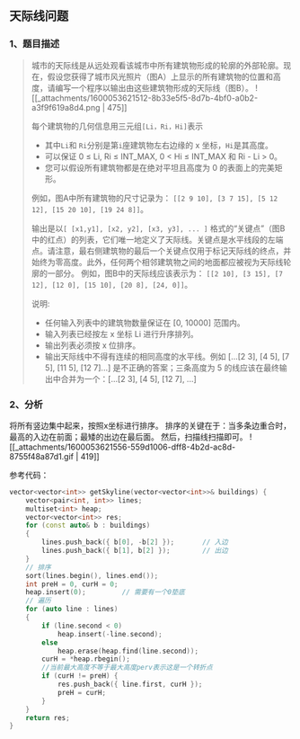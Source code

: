 
## 天际线问题

### 1、题目描述
> 城市的天际线是从远处观看该城市中所有建筑物形成的轮廓的外部轮廓。现在，假设您获得了城市风光照片（图A）上显示的所有建筑物的位置和高度，请编写一个程序以输出由这些建筑物形成的天际线（图B）。
> ![[_attachments/1600053621512-8b33e5f5-8d7b-4bf0-a0b2-a3f9f619a8d4.png | 475]]
> 
> 每个建筑物的几何信息用三元组`[Li，Ri，Hi]`表示
> - 其中`Li`和 `Ri`分别是第`i`座建筑物左右边缘的 x 坐标，`Hi`是其高度。
> - 可以保证 0 ≤ Li, Ri ≤ INT_MAX, 0 < Hi ≤ INT_MAX 和 Ri - Li > 0。
> - 您可以假设所有建筑物都是在绝对平坦且高度为 0 的表面上的完美矩形。
> 
> 例如，图A中所有建筑物的尺寸记录为：
> 	`[[2 9 10], [3 7 15], [5 12 12], [15 20 10], [19 24 8]]`。
> 
> 输出是以`[ [x1,y1], [x2, y2], [x3, y3], ... ]` 格式的“关键点”（图B中的红点）的列表，它们唯一地定义了天际线。关键点是水平线段的左端点。请注意，最右侧建筑物的最后一个关键点仅用于标记天际线的终点，并始终为零高度。此外，任何两个相邻建筑物之间的地面都应被视为天际线轮廓的一部分。
> 例如，图B中的天际线应该表示为：
> 	`[[2 10], [3 15], [7 12], [12 0], [15 10], [20 8], [24, 0]]`。
> 
> 说明:
> - 任何输入列表中的建筑物数量保证在 [0, 10000] 范围内。
> - 输入列表已经按左 x 坐标 Li  进行升序排列。
> - 输出列表必须按 x 位排序。
> - 输出天际线中不得有连续的相同高度的水平线。例如 [...[2 3], [4 5], [7 5], [11 5], [12 7]...] 是不正确的答案；三条高度为 5 的线应该在最终输出中合并为一个：[...[2 3], [4 5], [12 7], ...]



### 2、分析
将所有竖边集中起来，按照x坐标进行排序。
排序的关键在于：当多条边重合时，最高的入边在前面；最矮的出边在最后面。
然后，扫描线扫描即可。
![[_attachments/1600053621556-559d1006-dff8-4b2d-ac8d-8755f48a87d1.gif | 419]]

参考代码：
```cpp
vector<vector<int>> getSkyline(vector<vector<int>>& buildings) {
    vector<pair<int, int>> lines;
    multiset<int> heap;
    vector<vector<int>> res;
    for (const auto& b : buildings)
    {
        lines.push_back({ b[0], -b[2] });		// 入边
        lines.push_back({ b[1], b[2] });		// 出边
    }
    // 排序
    sort(lines.begin(), lines.end());
    int preH = 0, curH = 0;
    heap.insert(0);			// 需要有一个0垫底
    // 遍历
    for (auto line : lines)
    {
        if (line.second < 0)
            heap.insert(-line.second);
        else
            heap.erase(heap.find(line.second));
        curH = *heap.rbegin();
        //当前最大高度不等于最大高度perv表示这是一个转折点
        if (curH != preH) {
            res.push_back({ line.first, curH });
            preH = curH;
        }
    }
    return res;
}
```
